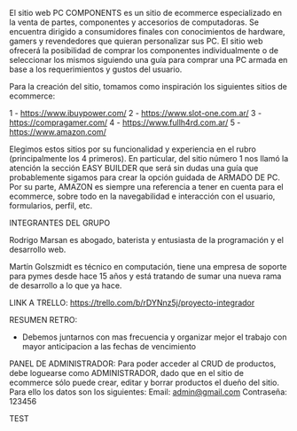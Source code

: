 El sitio web PC COMPONENTS es un sitio de ecommerce especializado en la venta de partes, componentes y accesorios de computadoras.
Se encuentra dirigido a consumidores finales con conocimientos de hardware, gamers y revendedores que quieran personalizar sus PC.
El sitio web ofrecerá la posibilidad de comprar los componentes individualmente o de seleccionar los mismos siguiendo una guía para comprar una PC armada en base a los requerimientos y gustos del usuario.

Para la creación del sitio, tomamos como inspiración los siguientes sitios de ecommerce:

1 - https://www.ibuypower.com/
2 - https://www.slot-one.com.ar/
3 - https://compragamer.com/
4 - https://www.fullh4rd.com.ar/
5 - https://www.amazon.com/

Elegimos estos sitios por su funcionalidad y experiencia en el rubro (principalmente los 4 primeros).
En particular, del sitio número 1 nos llamó la atención la sección EASY BUILDER que será sin dudas una guía que probablemente sigamos para crear la opción guidada de ARMADO DE PC.
Por su parte, AMAZON es siempre una referencia a tener en cuenta para el ecommerce, sobre todo en la navegabilidad e interacción con el usuario, formularios, perfil, etc.

INTEGRANTES DEL GRUPO

Rodrigo Marsan es abogado, baterista y entusiasta de la programación y el desarrollo web.

Martín Golszmidt es técnico en computación, tiene una empresa de soporte para pymes desde hace 15 años y está tratando de sumar una nueva rama de desarrollo a lo que ya hace.

LINK A TRELLO:
https://trello.com/b/rDYNnz5j/proyecto-integrador

RESUMEN RETRO:

- Debemos juntarnos con mas frecuencia y organizar mejor el trabajo con mayor anticipacion a las
  fechas de vencimiento

PANEL DE ADMINISTRADOR:
Para poder acceder al CRUD de productos, debe loguearse como ADMINISTRADOR, dado que en el sitio de ecommerce sólo puede crear, editar y borrar productos el dueño del sitio.
Para ello los datos son los siguientes:
Email: admin@gmail.com
Contraseña: 123456

TEST
